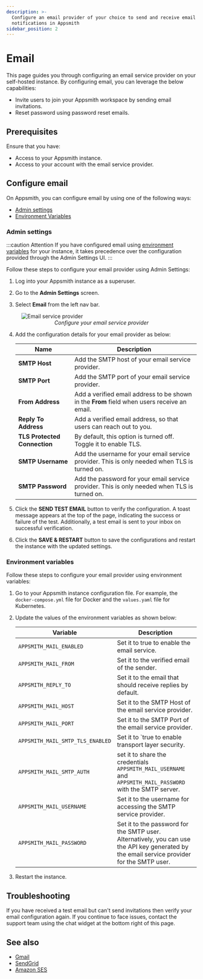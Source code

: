 ```yaml
---
description: >-
  Configure an email provider of your choice to send and receive email
  notifications in Appsmith
sidebar_position: 2
---
```


# Email

This page guides you through configuring an email service provider on your self-hosted instance. By configuring email, you can leverage the below capabilities:

* Invite users to join your Appsmith workspace by sending email invitations.
* Reset password using password reset emails.

<VideoEmbed host="youtube" videoId="NOAofPbmJWw" title="Configure Email Service Provider." caption="Configure Email Service Provider" /> 

## Prerequisites
Ensure that you have:

* Access to your Appsmith instance.
* Access to your account with the email service provider.

## Configure email
 On Appsmith, you can configure email by using one of the following ways:

* [Admin settings](#admin-settings)
* [Environment Variables](#environment-variables)

### Admin settings

:::caution Attention
If you have configured email using [environment variables](#environment-variables) for your instance, it takes precedence over the configuration provided through the Admin Settings UI.
:::

Follow these steps to configure your email provider using Admin Settings:

1. Log into your Appsmith instance as a superuser.

2. Go to the **Admin Settings** screen.

3. Select **Email** from the left nav bar.

<figure>
<img src="/img/admin-settings-configure-email.png" style={{width: "100%", height: "auto"}} alt="Email service provider" />
<figcaption align="center"><i>Configure your email service provider</i></figcaption>
</figure>

4. Add the configuration details for your email provider as below:   

   | Name	| Description |
   |-----------|--------------|
   | **SMTP Host** |	Add the SMTP host of your email service provider. |
   | **SMTP Port**	| Add the SMTP port of your email service provider. |
   | **From Address**	| Add a verified email address to be shown in the **From** field when users receive an email. |
   | **Reply To Address**	| Add a verified email address, so that users can reach out to you. |
   |  **TLS Protected Connection**	|  By default, this option is turned off. Toggle it to enable TLS. |
   | **SMTP Username** |	Add the username for your email service provider. This is only needed when TLS is turned on. |
   | **SMTP Password**	| Add the password for your email service provider. This is only needed when TLS is turned on. |

5. Click the **SEND TEST EMAIL** button to verify the configuration. A toast message appears at the top of the page, indicating the success or failure of the test. Additionally, a test email is sent to your inbox on successful verification.

6. Click the **SAVE & RESTART** button to save the configurations and restart the instance with the updated settings.

### Environment variables

Follow these steps to configure your email provider using environment variables:

1. Go to your Appsmith instance configuration file. For example, the `docker-compose.yml` file for Docker and the `values.yaml` file for Kubernetes.

2. Update the values of the environment variables as shown below:

   |Variable	| Description |
   |-----------|--------------|
   | `APPSMITH_MAIL_ENABLED` | Set it to true to enable the email service. |
   | `APPSMITH_MAIL_FROM`	| Set it to the verified email of the sender. |
   | `APPSMITH_REPLY_TO`	| Set it to the email that should receive replies by default. |
   | `APPSMITH_MAIL_HOST`	| Set it to the SMTP Host of the email service provider. |
   | `APPSMITH_MAIL_PORT`	| Set it to the SMTP Port of the email service provider. |
   | `APPSMITH_MAIL_SMTP_TLS_ENABLED` |	Set it to `true to enable transport layer security. |
   | `APPSMITH_MAIL_SMTP_AUTH`	| set it to share the credentials `APPSMITH_MAIL_USERNAME` and `APPSMITH_MAIL_PASSWORD` with the SMTP server. |
   | `APPSMITH_MAIL_USERNAME` |	Set it to the username for accessing the SMTP service provider.
   | `APPSMITH_MAIL_PASSWORD` |	Set it to the password for the SMTP user. Alternatively, you can use the API key generated by the email service provider for the SMTP user. |

3. Restart the instance.

## Troubleshooting

If you have received a test email but can't send invitations then verify your email configuration again. If you continue to face issues, contact the support team using the chat widget at the bottom right of this page.

## See also

* [Gmail](/getting-started/setup/instance-configuration/email/gmail)
* [SendGrid](/getting-started/setup/instance-configuration/email/sendgrid)
* [Amazon SES](/getting-started/setup/instance-configuration/email/amazon-ses)
